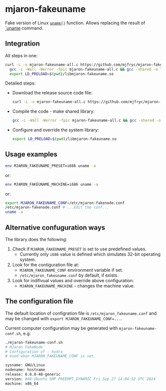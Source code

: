 # mjaron-fakeuname
Fake version of Linux [`uname()`](https://www.man7.org/linux/man-pages/man2/uname.2.html) function. Allows replacing the result of [`uname](https://www.man7.org/linux/man-pages/man1/uname.1.html) command.

## Integration

All steps in one:

```bash
curl -L -o mjaron-fakeuname-all.c https://github.com/mjfryc/mjaron-fakeuname/releases/download/v0.0.4/mjaron-fakeuname-all.c &&
  gcc -c -Wall -Werror -fpic mjaron-fakeuname-all.c && gcc -shared -o libmjaron-fakeuname.so mjaron-fakeuname-all.o  &&
  export LD_PRELOAD=$(pwd)/libmjaron-fakeuname.so
```

Detailed steps:

* Download the release source code file:
  ```bash
  curl -L -o mjaron-fakeuname-all.c https://github.com/mjfryc/mjaron-fakeuname/releases/download/v0.0.4/mjaron-fakeuname-all.c
  ```
* Compile the code - make shared library:
  ```bash
  gcc -c -Wall -Werror -fpic mjaron-fakeuname-all.c && gcc -shared -o libmjaron-fakeuname.so mjaron-fakeuname-all.o
  ```
* Configure and override the system library:
  ```bash
  export LD_PRELOAD=$(pwd)/libmjaron-fakeuname.so
  ```

## Usage examples

```bash
env MJARON_FAKEUNAME_PRESET=i686 uname -a
```
or:
```bash
env MJARON_FAKEUNAME_MACHINE=i686 uname -a
```
or:
```bash
export MJARON_FAKEUNAME_CONF=/etc/mjaron-fakenode.conf
/etc/mjaron-fakenode.conf # ...Edit the conf...
uname -a
```

## Alternative confuguration ways

The library does the following:

1. Check if `MJARON_FAKEUNAME_PRESET` is set to use predefined values.
   * Currently only `i686` value is defined which simulates 32-bit operating system.
2. Look for the contiguration file at:
   * `MJARON_FAKEUNAME_CONF` environment variable if set.
   * `/etc/mjaron_fakeuname.conf` by default, if exists.
3. Look for indifivual values and override above configuration:
   * `MJARON_FAKEUNAME_MACHINE` - changes the machine value.

## The configuration file

The default location of configration file is `/etc/mjaron_fakeuname.conf` and may be changed with `export MJARON_FAKEUNAME_CONF=...`.

Current computer configuration may be generated with `mjaron-fakeuname-conf.sh`, e.g:

```bash
./mjaron-fakeuname-conf.sh 
# MJaron FakeNode
# Configuration of : hydra
# Used when MJARON_FAKEUNAME_CONF is set.

sysname: GNU/Linux
nodename: hostname
release: 6.8.0-48-generic
version: #48-Ubuntu SMP PREEMPT_DYNAMIC Fri Sep 27 14:04:52 UTC 2024
machine: x86_64
```

